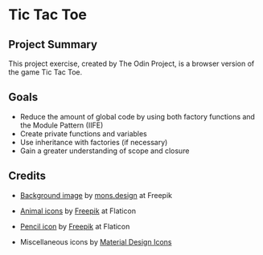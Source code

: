 # Tic Tac Toe

## Project Summary

This project exercise, created by The Odin Project, is a browser version of
the game Tic Tac Toe. 

## Goals

* Reduce the amount of global code by using both factory functions and
  the Module Pattern (IIFE)
* Create private functions and variables
* Use inheritance with factories (if necessary)
* Gain a greater understanding of scope and closure

## Credits

* [Background image](https://www.freepik.com/free-vector/tropical-leaves-background-with-pastel-color-stains_18380813.htm#query=background%20pastel&position=41&from_view=search) by [mons.design](https://www.freepik.com/author/mons-design) at Freepik

* [Animal icons](https://www.flaticon.com/packs/animals-54) by [Freepik](https://www.freepik.com/author/freepik) at Flaticon

* [Pencil icon](https://www.flaticon.com/free-icon/pencil_3094216?related_id=3094216&origin=search) by [Freepik](https://www.freepik.com/author/freepik) at Flaticon

* Miscellaneous icons by [Material Design Icons](https://materialdesignicons.com/)